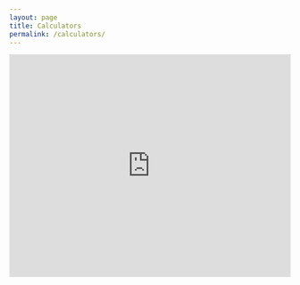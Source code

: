 ```yaml
---
layout: page
title: Calculators
permalink: /calculators/
---
```


<iframe height="400" width="100%" frameborder="no" src="https://timibiostat.shinyapps.io/calculators/"> </iframe>